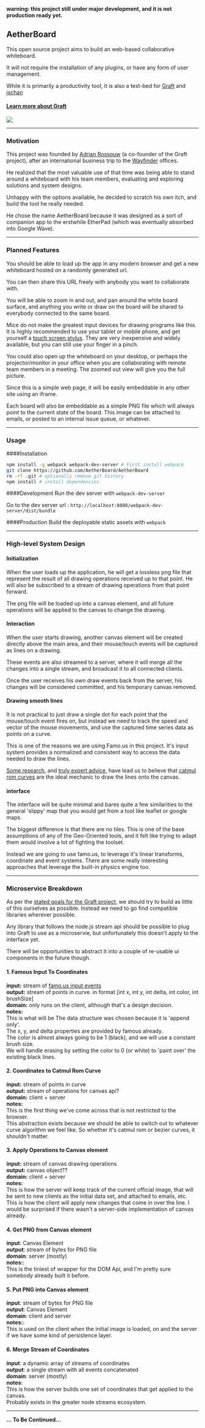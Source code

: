 __warning: this project still under major development, and it is not production ready yet.__

## AetherBoard

This open source project aims to build an web-based collaborative whiteboard.

It will not require the installation of any plugins, or have any form of user management.

While it is primarily a productivity tool, it is also a test-bed for [Graft](http://graft.io) and [jschan](https://github.com/graftjs/jschan)


#### [Learn more about Graft](http://wayfinder.co/pathways/5365c71219e552110093ba31/graft-full-stack-javascript-through-microservices)

<a href='https://github.com/GraftJS/graft'><img src='https://camo.githubusercontent.com/4fab5fe557d522412202e3b8f3c3772d21c8047c/68747470733a2f2f7261776769742e636f6d2f47726166744a532f67726166742e696f2f6d61737465722f7374617469632f696d616765732f67726166745f6c6f676f2e737667' /></a>


---

### Motivation

This project was founded by [Adrian Rossouw](http://daemon.co.za) (a co-founder of the Graft project), after an international business trip to the [Wayfinder](http://wayfinder.co) offices.

He realized that the most valuable use of that time was being able to stand around a whiteboard with his team members, evaluating and exploring solutions and system designs.

Unhappy with the options available, he decided to scratch his own itch, and build the tool he really needed.

He chose the name AetherBoard because it was designed as a sort of companion app to the erstwhile EtherPad (which was eventually absorbed into Google Wave).

---

### Planned Features


You should be able to load up the app in any modern browser and get a new whiteboard hosted on a randomly generated url.

You can then share this URL freely with anybody you want to collaborate with.

You will be able to zoom in and out, and pan around the white board surface, and anything you write or draw on the board will be shared to everybody connected to the same board.

Mice do not make the greatest input devices for drawing programs like this. It is highly recommended to use your tablet or mobile phone, and get yourself a [touch screen stylus](http://www.amazon.com/s/ref=nb_sb_noss_1?url=search-alias%3Daps&field-keywords=touch%20screen%20stylus&sprefix=touch+screen+s%2Caps&rh=i%3Aaps%2Ck%3Atouch%20screen%20stylus). They are very inexpensive and widely available, but you can still use your finger in a pinch.

You could also open up the whiteboard on your desktop, or perhaps the projector/monitor in your office when you are collaborating with remote team members in a meeting. The zoomed out view will give you the full picture.

Since this is a simple web page, it will be easily embeddable in any other site using
an iframe.

Each board will also be embeddable as a simple PNG file which will always point
to the current state of the board. This image can be attached to emails,
or posted to an internal issue queue, or whatever.

---

### Usage

####Installation

```bash
npm install -g webpack webpack-dev-server # First install webpack  
git clone https://github.com/AetherBoard/AetherBoard  
rm -rf .git # optionally remove git history  
npm install # install dependencies  
```
####Development
Run the dev server with ```webpack-dev-server```

Go to the dev server url : ```http://localhost:8080/webpack-dev-server/dist/bundle```

####Production
Build the deployable static assets with ```webpack```

---


### High-level System Design

#### Initialization

When the user loads up the application, he will get a lossless png file that represent the result of all drawing operations received up to that point. He will also be subscribed to a stream of drawing operations from that point forward.

The png file will be loaded up into a canvas element, and all future operations will
be applied to the canvas to change the drawing.


#### Interaction

When the user starts drawing, another canvas element will be created directly above the main area, and their mouse/touch events will be captured as lines on a drawing.

These events are also streamed to a server, where it will merge all the changes into
a single stream, and broadcast it to all connected clients.

Once the user receives his own draw events back from the server, his changes will
be considered committed, and his temporary canvas removed.

#### Drawing smooth lines

It is not practical to just draw a single dot for each point that the mouse/touch event fires on, but instead we need to track the speed and vector of the mouse movements, and use the captured time series data as points on a curve.

This is one of the reasons we are using Famo.us in this project. It's input system provides a normalized and consistent way to access the data needed to draw the lines.

[Some research](http://wayfinder.co/pathways/5393b89bc284a31100a6cd3b/canvas-drawing), and [truly expert advice](http://acko.net), have lead us to believe that [catmul rom curves](http://en.wikipedia.org/wiki/Centripetal_Catmull%E2%80%93Rom_spline) are the ideal mechanic to draw the lines onto the canvas.


#### interface

The interface will be quite minimal and bares quite a few similarities to the general 'slippy' map that you would get from a tool like leaflet or google maps.

The biggest difference is that there are no tiles. This is one of the base assumptions
of any of the Geo-Oriented tools, and it felt like trying to adapt them would involve a lot of fighting the toolset.

Instead we are going to use famo.us, to leverage it's linear transforms, coordinate and event systems. There are some really interesting approaches that leverage the built-in physics engine too.

---

### Microservice Breakdown

As per the [stated goals for the Graft project](https://github.com/GraftJS/graft#our-process), we should try to build as little of this ourselves as possible. Instead we need to go find compatible libraries wherever possible.

Any library that follows the node.js stream api should be possible to plug into Graft to use as a microservie, but unfortunately this doesn't apply to the interface yet.

There will be opportunities to abstract it into a couple of re-usable ui components in the future though.

#### 1. Famous Input To Coordinates

__input:__ stream of [famo.us input events](http://famo.us/university/famous-102/input/1/)  
__output:__ stream of points in curve. in format [int x, int y, int delta, int color, int brushSize]  
__domain:__ only runs on the client, although that's a design decision.  
__notes:__  
This is what will be 
The data structure was chosen because it is 'append only'.  
The x, y, and delta properties are provided by famous already.  
The color is almost always going to be 1 (black), and we will use a constant brush size.  
We will handle erasing by setting the color to 0 (or white) to 'paint over' the existing black lines.

#### 2. Coordinates to Catmul Rom Curve

__input:__ stream of points in curve  
__output:__ stream of operations for canvas api?  
__domain:__ client + server  
__notes:__  
This is the first thing we've come across that is not restricted to the browser.  
This abstraction exists because we should be able to switch out to whatever curve algorithm we feel like. So whether it's catmul rom or bezier curves, it shouldn't matter.

#### 3. Apply Operations to Canvas element
__input:__ stream of canvas drawing operations  
__output:__ canvas object??  
__domain:__ client + server  
__notes:__  
This is how the server will keep track of the current official image, that will be sent to new clients as the initial data set, and attached to emails, etc.
This is how the client will apply new changes that come in over the line.
I would be surprised if there wasn't a server-side implementation of canvas already.

#### 4. Get PNG from Canvas element
__input__: Canvas Element  
__output__: stream of bytes for PNG file  
__domain__: server (mostly)  
__notes:__:  
This is the tiniest of wrapper for the DOM Api, and I'm pretty sure somebody already built it before.

#### 5. Put PNG into Canvas element
__input__:   stream of bytes for PNG file  
__output__: Canvas Element  
__domain__: client and server  
__notes:__:  
This is used on the client when the initial image is loaded, on and the server if we have some kind of persistence layer.

#### 6. Merge Stream of Coordinates
__input__: a dynamic array of streams of coordinates  
__output__: a single stream with all events concatenated  
__domain__: server (mostly)  
__notes__:  
This is how the server builds one set of coordinates that get applied to the canvas.  
Probably exists in the greater node streams ecosystem.  

---


__... To Be Continued...__


